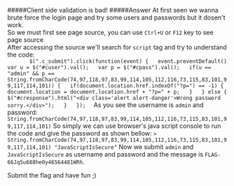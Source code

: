 #####Client side validation is bad!
#####Answer
At first seen we wanna brute force the login page and try some users and passwords but it dosen't work.  
So we must first see page source, you can use `Ctrl+U` or `F12` key to see page source  
After accessing the source we'll search for `script` tag and try to understand the code:  
    ```       
        $(".c_submit").click(function(event) {  
            event.preventDefault()  
            var u = $("#cuser").val();  
            var p = $("#cpass").val();  
            if(u == "admin" && p == String.fromCharCode(74,97,118,97,83,99,114,105,112,116,73,115,83,101,99,117,114,101)) {  
                if(document.location.href.indexOf("?p=") == -1) {     
                    document.location = document.location.href + "?p=" + p;  
                }  
            } else {  
                $("#cresponse").html("<div class='alert alert-danger'>Wrong password sorry.</div>");  
            }  
        });  
    ```
As you see the username is `admin` and password:  
    ```
        String.fromCharCode(74,97,118,97,83,99,114,105,112,116,73,115,83,101,99,117,114,101)
    ```
So simply we can use browser's java script console to run the code and give the password as shown bellow:
    ```
        > String.fromCharCode(74,97,118,97,83,99,114,105,112,116,73,115,83,101,99,117,114,101)
            "JavaScriptIsSecure"
    ```
Now we submit `admin` and `JavaScriptIsSecure` as username and password and the message is `FLAG-66Jq5u688he0y46564481WRh`.

Submit the flag and have fun ;)